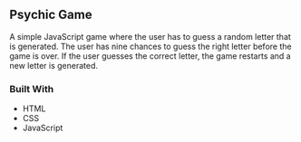 ## Psychic Game
A simple JavaScript game where the user has to guess a random letter that is generated.
The user has nine chances to guess the right letter before the game is over.
If the user guesses the correct letter, the game restarts and a new letter is generated.

### Built With
- HTML
- CSS
- JavaScript

